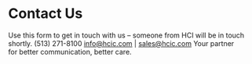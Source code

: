 # Contact Us

Use this form to get in touch with us – someone from HCI will be in touch shortly.
(513) 271-8100
info@hcic.com | sales@hcic.com
Your partner for better communication, better care.